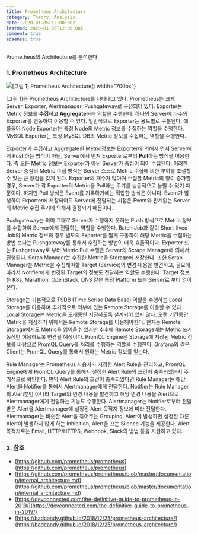 ```yaml
---
title: Prometheus Architecture
category: Theory, Analysis
date: 2020-01-05T12:00:00Z
lastmod: 2020-01-05T12:00:00Z
comment: true
adsense: true
---
```


Prometheus의 Architecture를 분석한다.

### 1. Prometheus Architecture

![[그림 1] Prometheus Architecture]({{site.baseurl}}/images/theory_analysis/Prometheus_Architecture/Prometheus_Architecture.PNG){: width="700px"}

[그림 1]은 Prometheus Architecture를 나타내고 있다. Prometheus는 크게 Server, Exporter, Alertmanager, Pushgateway로 구성되어 있다. Exporter는 Metric 정보를 **수집**하고 **Aggregate**하는 역할을 수행한다. 하나의 Server에 다수의 Exporter를 연동하여 이용할 수 있다. 일반적으로 Exporter는 용도별로 구분된다. 예를들어 Node Exporter는 특정 Node의 Metric 정보를 수집하는 역할을 수행한다. MySQL Exporter는 특정 MySQL DB의 Metric 정보를 수집하는 역할을 수행한다.

Exporter가 수집하고 Aggregate한 Metric정보는 Exporter에 의해서 먼져 Server에게 Push하는 방식이 아닌, Server에서 먼져 Exporter로부터 **Pull**하는 방식을 이용한다. 즉 모든 Metric 정보는 Exporter가 아닌 Server가 중심이 되어 수집된다. 이러한 Server 중심의 Metric 수집 방식은 Server 스스로 Metric 수집에 의한 부하를 조절할 수 있는 큰 장점을 갖게 된다. Exporter의 개수가 많아져 수집할 Metric의 양이 증가할 경우, Server가 각 Exporter의 Metric을 Pull하는 주기를 능동적으로 늘릴 수 있기 때문이다. 하지만 Pull 방식은 Event를 기록하기에는 적합한 방식은 아니다. Event가 발생하여 Exporter에 저장되어도 Server에 전달되는 시점은 Event와 관계없는 Server의 Metric 수집 주기에 의해서 결정되기 때문이다.

Pushgateway는 의미 그대로 Server가 수행하지 못하는 Push 방식으로 Metric 정보를 수집하여 Server에게 전달하는 역할을 수행한다. Batch Job과 같이 Short-lived Job의 Metric 정보의 경우 별도의 Exporter를 짧게 구동하여 해당 Metric을 수집하는 방법 보다는 Pushgateway를 통해서 수집하는 방법이 더욱 효율적이다. Exporter 또는 Pushgateway로 부터 Metric Pull 수행은 Server의 Scrape Manager에 의해서 진행된다. Scrap Manager는 수집한 Metric을 Storage에 저장한다. 또한 Scrap Manager는 Metric을 수집해야할 Target (Service)의 변경 내용을 발견하고, 필요에 따라서 Notifier에게 변경된 Target의 정보도 전달하는 역할도 수행한다. Target 정보는 K8s, Marathon, OpenStack, DNS 같은 특정 Platform 또는 Server로 부터 얻어온다.

Storage는 기본적으로 TSDB (Time Serise Data Base) 역할을 수행하는 Local Storage를 이용하며 추가적으로 외부에 있는 Remote Storage를 이용할 수 있다. Local Storage는 Metric을 오래동안 저장하도록 설계되어 있지 않다. 오랜 기간동안 Metric을 저장하기 위해서는 Remote Storage를 이용해야한다. 현재는 Remote Storage에서도 Metric을 읽어올수 있지만 추후에 Remote Storage에는 Metric 쓰기 동작만 허용하도록 변경될 예정이다. PromQL Engine은 Storage에 저장된 Metric 정보를 바탕으로 PromQL Query를 처리를 수행하는 역할을 수행한다. Grafana와 같은 Client는 PromQL Query를 통해서 원하는 Metric 정보를 얻는다.

Rule Manager는 Prometheus 사용자가 지정한 Alert Rule을 관리하고, PromQL Engine에게 PromQL Query를 통해서 설정한 Alert Rule의 조건이 충족되었는지 주기적으로 확인한다. 만약 Alert Rule의 조건이 충족되었다면 Rule Manager는 해당 Alert을 Notifier를 통해서 Alertmanager에게 전달한다. Notifier는 Rule Manager의 Alert뿐만 아니라 Target의 변경 내용을 발견하고 해당 변경 내용을 Alert으로 Alertmanager에게 전달하는 기능도 수행한다. Alertmanager는 Notifier로부터 전달 받은 Alert을 Alertmanager에 설정된 Alert 목적지 정보에 따라 전달한다. Alertmanager는 비슷한 Alert을 묶어주는 Grouping, Alert이 발생하면 설정된 다른 Alert이 발생하지 않게 하는 Inhibition, Alert을 끄는 Silence 기능을 제공한다. Alert 목적지로는 Email, HTTP/HTTPS, Webhook, Slack의 방법 등을 지원하고 있다.

### 2. 참조

* [https://github.com/prometheus/prometheus](https://github.com/prometheus/prometheus)
* [https://github.com/prometheus/prometheus/blob/master/documentation/internal_architecture.md](https://github.com/prometheus/prometheus/blob/master/documentation/internal_architecture.md)
* [https://devconnected.com/the-definitive-guide-to-prometheus-in-2019/](https://devconnected.com/the-definitive-guide-to-prometheus-in-2019/)
* [https://badcandy.github.io/2018/12/25/prometheus-architecture/](https://badcandy.github.io/2018/12/25/prometheus-architecture/)
